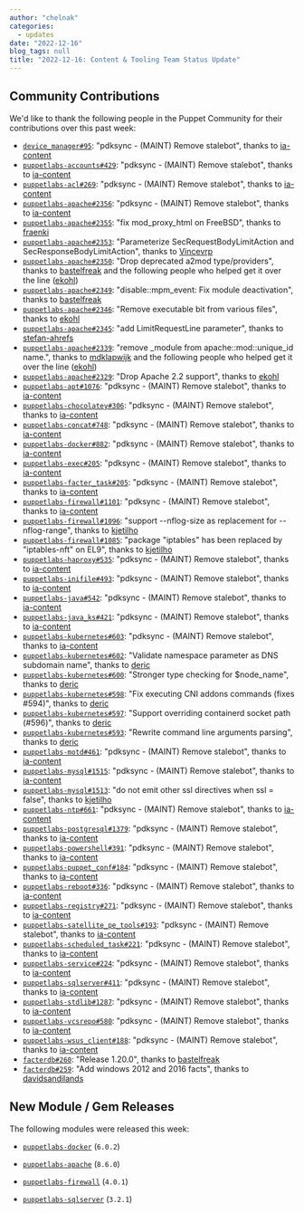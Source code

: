 ```yaml
---
author: "chelnak"
categories:
  - updates
date: "2022-12-16"
blog_tags: null
title: "2022-12-16: Content & Tooling Team Status Update"
---
```


## Community Contributions

We'd like to thank the following people in the Puppet Community for their contributions over this past week:

- [`device_manager#95`][device_manager-pr-95]: "pdksync - (MAINT) Remove stalebot", thanks to [ia-content][ia-content]
- [`puppetlabs-accounts#429`][puppetlabs-accounts-pr-429]: "pdksync - (MAINT) Remove stalebot", thanks to [ia-content][ia-content]
- [`puppetlabs-acl#269`][puppetlabs-acl-pr-269]: "pdksync - (MAINT) Remove stalebot", thanks to [ia-content][ia-content]
- [`puppetlabs-apache#2356`][puppetlabs-apache-pr-2356]: "pdksync - (MAINT) Remove stalebot", thanks to [ia-content][ia-content]
- [`puppetlabs-apache#2355`][puppetlabs-apache-pr-2355]: "fix mod_proxy_html on FreeBSD", thanks to [fraenki][fraenki]
- [`puppetlabs-apache#2353`][puppetlabs-apache-pr-2353]: "Parameterize SecRequestBodyLimitAction and SecResponseBodyLimitAction", thanks to [Vincevrp][Vincevrp]
- [`puppetlabs-apache#2350`][puppetlabs-apache-pr-2350]: "Drop deprecated a2mod type/providers", thanks to [bastelfreak][bastelfreak] and the following people who helped get it over the line ([ekohl][ekohl])
- [`puppetlabs-apache#2349`][puppetlabs-apache-pr-2349]: "disable::mpm_event: Fix module deactivation", thanks to [bastelfreak][bastelfreak]
- [`puppetlabs-apache#2346`][puppetlabs-apache-pr-2346]: "Remove executable bit from various files", thanks to [ekohl][ekohl]
- [`puppetlabs-apache#2345`][puppetlabs-apache-pr-2345]: "add LimitRequestLine parameter", thanks to [stefan-ahrefs][stefan-ahrefs]
- [`puppetlabs-apache#2339`][puppetlabs-apache-pr-2339]: "remove _module from apache::mod::unique_id name.", thanks to [mdklapwijk][mdklapwijk] and the following people who helped get it over the line ([ekohl][ekohl])
- [`puppetlabs-apache#2329`][puppetlabs-apache-pr-2329]: "Drop Apache 2.2 support", thanks to [ekohl][ekohl]
- [`puppetlabs-apt#1076`][puppetlabs-apt-pr-1076]: "pdksync - (MAINT) Remove stalebot", thanks to [ia-content][ia-content]
- [`puppetlabs-chocolatey#306`][puppetlabs-chocolatey-pr-306]: "pdksync - (MAINT) Remove stalebot", thanks to [ia-content][ia-content]
- [`puppetlabs-concat#748`][puppetlabs-concat-pr-748]: "pdksync - (MAINT) Remove stalebot", thanks to [ia-content][ia-content]
- [`puppetlabs-docker#882`][puppetlabs-docker-pr-882]: "pdksync - (MAINT) Remove stalebot", thanks to [ia-content][ia-content]
- [`puppetlabs-exec#205`][puppetlabs-exec-pr-205]: "pdksync - (MAINT) Remove stalebot", thanks to [ia-content][ia-content]
- [`puppetlabs-facter_task#205`][puppetlabs-facter_task-pr-205]: "pdksync - (MAINT) Remove stalebot", thanks to [ia-content][ia-content]
- [`puppetlabs-firewall#1101`][puppetlabs-firewall-pr-1101]: "pdksync - (MAINT) Remove stalebot", thanks to [ia-content][ia-content]
- [`puppetlabs-firewall#1096`][puppetlabs-firewall-pr-1096]: "support --nflog-size as replacement for --nflog-range", thanks to [kjetilho][kjetilho]
- [`puppetlabs-firewall#1085`][puppetlabs-firewall-pr-1085]: "package "iptables" has been replaced by "iptables-nft" on EL9", thanks to [kjetilho][kjetilho]
- [`puppetlabs-haproxy#535`][puppetlabs-haproxy-pr-535]: "pdksync - (MAINT) Remove stalebot", thanks to [ia-content][ia-content]
- [`puppetlabs-inifile#493`][puppetlabs-inifile-pr-493]: "pdksync - (MAINT) Remove stalebot", thanks to [ia-content][ia-content]
- [`puppetlabs-java#542`][puppetlabs-java-pr-542]: "pdksync - (MAINT) Remove stalebot", thanks to [ia-content][ia-content]
- [`puppetlabs-java_ks#421`][puppetlabs-java_ks-pr-421]: "pdksync - (MAINT) Remove stalebot", thanks to [ia-content][ia-content]
- [`puppetlabs-kubernetes#603`][puppetlabs-kubernetes-pr-603]: "pdksync - (MAINT) Remove stalebot", thanks to [ia-content][ia-content]
- [`puppetlabs-kubernetes#602`][puppetlabs-kubernetes-pr-602]: "Validate namespace parameter as DNS subdomain name", thanks to [deric][deric]
- [`puppetlabs-kubernetes#600`][puppetlabs-kubernetes-pr-600]: "Stronger type checking for $node_name", thanks to [deric][deric]
- [`puppetlabs-kubernetes#598`][puppetlabs-kubernetes-pr-598]: "Fix executing CNI addons commands (fixes #594)", thanks to [deric][deric]
- [`puppetlabs-kubernetes#597`][puppetlabs-kubernetes-pr-597]: "Support overriding containerd socket path (#596)", thanks to [deric][deric]
- [`puppetlabs-kubernetes#593`][puppetlabs-kubernetes-pr-593]: "Rewrite command line arguments parsing", thanks to [deric][deric]
- [`puppetlabs-motd#461`][puppetlabs-motd-pr-461]: "pdksync - (MAINT) Remove stalebot", thanks to [ia-content][ia-content]
- [`puppetlabs-mysql#1515`][puppetlabs-mysql-pr-1515]: "pdksync - (MAINT) Remove stalebot", thanks to [ia-content][ia-content]
- [`puppetlabs-mysql#1513`][puppetlabs-mysql-pr-1513]: "do not emit other ssl directives when ssl = false", thanks to [kjetilho][kjetilho]
- [`puppetlabs-ntp#661`][puppetlabs-ntp-pr-661]: "pdksync - (MAINT) Remove stalebot", thanks to [ia-content][ia-content]
- [`puppetlabs-postgresql#1379`][puppetlabs-postgresql-pr-1379]: "pdksync - (MAINT) Remove stalebot", thanks to [ia-content][ia-content]
- [`puppetlabs-powershell#391`][puppetlabs-powershell-pr-391]: "pdksync - (MAINT) Remove stalebot", thanks to [ia-content][ia-content]
- [`puppetlabs-puppet_conf#184`][puppetlabs-puppet_conf-pr-184]: "pdksync - (MAINT) Remove stalebot", thanks to [ia-content][ia-content]
- [`puppetlabs-reboot#336`][puppetlabs-reboot-pr-336]: "pdksync - (MAINT) Remove stalebot", thanks to [ia-content][ia-content]
- [`puppetlabs-registry#271`][puppetlabs-registry-pr-271]: "pdksync - (MAINT) Remove stalebot", thanks to [ia-content][ia-content]
- [`puppetlabs-satellite_pe_tools#193`][puppetlabs-satellite_pe_tools-pr-193]: "pdksync - (MAINT) Remove stalebot", thanks to [ia-content][ia-content]
- [`puppetlabs-scheduled_task#221`][puppetlabs-scheduled_task-pr-221]: "pdksync - (MAINT) Remove stalebot", thanks to [ia-content][ia-content]
- [`puppetlabs-service#224`][puppetlabs-service-pr-224]: "pdksync - (MAINT) Remove stalebot", thanks to [ia-content][ia-content]
- [`puppetlabs-sqlserver#411`][puppetlabs-sqlserver-pr-411]: "pdksync - (MAINT) Remove stalebot", thanks to [ia-content][ia-content]
- [`puppetlabs-stdlib#1287`][puppetlabs-stdlib-pr-1287]: "pdksync - (MAINT) Remove stalebot", thanks to [ia-content][ia-content]
- [`puppetlabs-vcsrepo#580`][puppetlabs-vcsrepo-pr-580]: "pdksync - (MAINT) Remove stalebot", thanks to [ia-content][ia-content]
- [`puppetlabs-wsus_client#188`][puppetlabs-wsus_client-pr-188]: "pdksync - (MAINT) Remove stalebot", thanks to [ia-content][ia-content]
- [`facterdb#260`][facterdb-pr-260]: "Release 1.20.0", thanks to [bastelfreak][bastelfreak]
- [`facterdb#259`][facterdb-pr-259]: "Add windows 2012 and 2016 facts", thanks to [davidsandilands][davidsandilands]

## New Module / Gem Releases

The following modules were released this week:

- [`puppetlabs-docker`][puppetlabs-docker] (`6.0.2`)
- [`puppetlabs-apache`][puppetlabs-apache] (`8.6.0`)
- [`puppetlabs-firewall`][puppetlabs-firewall] (`4.0.1`)
- [`puppetlabs-sqlserver`][puppetlabs-sqlserver] (`3.2.1`)

  [puppetlabs-docker]: https://github.com/puppetlabs/puppetlabs-docker
  [puppetlabs-apache]: https://github.com/puppetlabs/puppetlabs-apache
  [puppetlabs-firewall]: http://github.com/puppetlabs/puppetlabs-firewall
  [puppetlabs-sqlserver]: https://github.com/puppetlabs/puppetlabs-sqlserver
  [device_manager-pr-95]: https://github.com/puppetlabs/device_manager/pull/95
  [ia-content]: https://github.com/ia-content
  [puppetlabs-accounts-pr-429]: https://github.com/puppetlabs/puppetlabs-accounts/pull/429
  [puppetlabs-acl-pr-269]: https://github.com/puppetlabs/puppetlabs-acl/pull/269
  [puppetlabs-apache-pr-2356]: https://github.com/puppetlabs/puppetlabs-apache/pull/2356
  [puppetlabs-apache-pr-2355]: https://github.com/puppetlabs/puppetlabs-apache/pull/2355
  [fraenki]: https://github.com/fraenki
  [puppetlabs-apache-pr-2353]: https://github.com/puppetlabs/puppetlabs-apache/pull/2353
  [Vincevrp]: https://github.com/Vincevrp
  [puppetlabs-apache-pr-2350]: https://github.com/puppetlabs/puppetlabs-apache/pull/2350
  [bastelfreak]: https://github.com/bastelfreak
  [ekohl]: https://github.com/ekohl
  [puppetlabs-apache-pr-2349]: https://github.com/puppetlabs/puppetlabs-apache/pull/2349
  [puppetlabs-apache-pr-2346]: https://github.com/puppetlabs/puppetlabs-apache/pull/2346
  [puppetlabs-apache-pr-2345]: https://github.com/puppetlabs/puppetlabs-apache/pull/2345
  [stefan-ahrefs]: https://github.com/stefan-ahrefs
  [puppetlabs-apache-pr-2339]: https://github.com/puppetlabs/puppetlabs-apache/pull/2339
  [mdklapwijk]: https://github.com/mdklapwijk
  [puppetlabs-apache-pr-2329]: https://github.com/puppetlabs/puppetlabs-apache/pull/2329
  [puppetlabs-apt-pr-1076]: https://github.com/puppetlabs/puppetlabs-apt/pull/1076
  [puppetlabs-chocolatey-pr-306]: https://github.com/puppetlabs/puppetlabs-chocolatey/pull/306
  [puppetlabs-concat-pr-748]: https://github.com/puppetlabs/puppetlabs-concat/pull/748
  [puppetlabs-docker-pr-882]: https://github.com/puppetlabs/puppetlabs-docker/pull/882
  [puppetlabs-exec-pr-205]: https://github.com/puppetlabs/puppetlabs-exec/pull/205
  [puppetlabs-facter_task-pr-205]: https://github.com/puppetlabs/puppetlabs-facter_task/pull/205
  [puppetlabs-firewall-pr-1101]: https://github.com/puppetlabs/puppetlabs-firewall/pull/1101
  [puppetlabs-firewall-pr-1096]: https://github.com/puppetlabs/puppetlabs-firewall/pull/1096
  [kjetilho]: https://github.com/kjetilho
  [puppetlabs-firewall-pr-1085]: https://github.com/puppetlabs/puppetlabs-firewall/pull/1085
  [puppetlabs-haproxy-pr-535]: https://github.com/puppetlabs/puppetlabs-haproxy/pull/535
  [puppetlabs-inifile-pr-493]: https://github.com/puppetlabs/puppetlabs-inifile/pull/493
  [puppetlabs-java-pr-542]: https://github.com/puppetlabs/puppetlabs-java/pull/542
  [puppetlabs-java_ks-pr-421]: https://github.com/puppetlabs/puppetlabs-java_ks/pull/421
  [puppetlabs-kubernetes-pr-603]: https://github.com/puppetlabs/puppetlabs-kubernetes/pull/603
  [puppetlabs-kubernetes-pr-602]: https://github.com/puppetlabs/puppetlabs-kubernetes/pull/602
  [deric]: https://github.com/deric
  [puppetlabs-kubernetes-pr-600]: https://github.com/puppetlabs/puppetlabs-kubernetes/pull/600
  [puppetlabs-kubernetes-pr-598]: https://github.com/puppetlabs/puppetlabs-kubernetes/pull/598
  [puppetlabs-kubernetes-pr-597]: https://github.com/puppetlabs/puppetlabs-kubernetes/pull/597
  [puppetlabs-kubernetes-pr-593]: https://github.com/puppetlabs/puppetlabs-kubernetes/pull/593
  [puppetlabs-motd-pr-461]: https://github.com/puppetlabs/puppetlabs-motd/pull/461
  [puppetlabs-mysql-pr-1515]: https://github.com/puppetlabs/puppetlabs-mysql/pull/1515
  [puppetlabs-mysql-pr-1513]: https://github.com/puppetlabs/puppetlabs-mysql/pull/1513
  [puppetlabs-ntp-pr-661]: https://github.com/puppetlabs/puppetlabs-ntp/pull/661
  [puppetlabs-postgresql-pr-1379]: https://github.com/puppetlabs/puppetlabs-postgresql/pull/1379
  [puppetlabs-powershell-pr-391]: https://github.com/puppetlabs/puppetlabs-powershell/pull/391
  [puppetlabs-puppet_conf-pr-184]: https://github.com/puppetlabs/puppetlabs-puppet_conf/pull/184
  [puppetlabs-reboot-pr-336]: https://github.com/puppetlabs/puppetlabs-reboot/pull/336
  [puppetlabs-registry-pr-271]: https://github.com/puppetlabs/puppetlabs-registry/pull/271
  [puppetlabs-satellite_pe_tools-pr-193]: https://github.com/puppetlabs/puppetlabs-satellite_pe_tools/pull/193
  [puppetlabs-scheduled_task-pr-221]: https://github.com/puppetlabs/puppetlabs-scheduled_task/pull/221
  [puppetlabs-service-pr-224]: https://github.com/puppetlabs/puppetlabs-service/pull/224
  [puppetlabs-sqlserver-pr-411]: https://github.com/puppetlabs/puppetlabs-sqlserver/pull/411
  [puppetlabs-stdlib-pr-1287]: https://github.com/puppetlabs/puppetlabs-stdlib/pull/1287
  [puppetlabs-vcsrepo-pr-580]: https://github.com/puppetlabs/puppetlabs-vcsrepo/pull/580
  [puppetlabs-wsus_client-pr-188]: https://github.com/puppetlabs/puppetlabs-wsus_client/pull/188
  [facterdb-pr-260]: https://github.com/voxpupuli/facterdb/pull/260
  [facterdb-pr-259]: https://github.com/voxpupuli/facterdb/pull/259
  [davidsandilands]: https://github.com/davidsandilands
